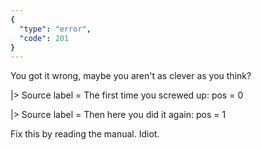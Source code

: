 ```yaml
---
{
  "type": "error",
  "code": 201
}
---
```

You got it wrong, maybe you aren't as clever as you think?

|> Source
    label = The first time you screwed up:
    pos = 0

|> Source
    label = Then here you did it again:
    pos = 1

Fix this by reading the manual. Idiot.
